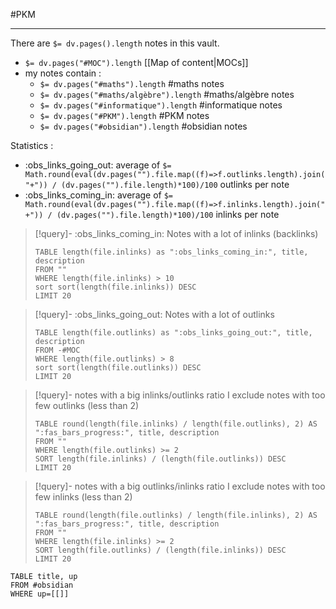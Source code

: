 #PKM

----

There are `$= dv.pages().length` notes in this vault.
 - `$= dv.pages("#MOC").length` [[Map of content|MOCs]]
 - my notes contain :
     - `$= dv.pages("#maths").length` #maths notes
     - `$= dv.pages("#maths/algèbre").length` #maths/algèbre notes
     - `$= dv.pages("#informatique").length` #informatique notes
     - `$= dv.pages("#PKM").length` #PKM notes
     - `$= dv.pages("#obsidian").length` #obsidian notes


Statistics :
 - :obs_links_going_out: average of `$= Math.round(eval(dv.pages("").file.map((f)=>f.outlinks.length).join("+")) / (dv.pages("").file.length)*100)/100` outlinks per note
 - :obs_links_coming_in: average of `$= Math.round(eval(dv.pages("").file.map((f)=>f.inlinks.length).join("+")) / (dv.pages("").file.length)*100)/100` inlinks per note


> [!query]- :obs_links_coming_in: Notes with a lot of inlinks (backlinks)
> ```dataview
> TABLE length(file.inlinks) as ":obs_links_coming_in:", title, description
> FROM ""
> WHERE length(file.inlinks) > 10
> sort sort(length(file.inlinks)) DESC
> LIMIT 20
> ```

> [!query]- :obs_links_going_out: Notes with a lot of outlinks
> ```dataview
> TABLE length(file.outlinks) as ":obs_links_going_out:", title, description
> FROM -#MOC
> WHERE length(file.outlinks) > 8
> sort sort(length(file.outlinks)) DESC
> LIMIT 20
> ```

> [!query]- notes with a big inlinks/outlinks ratio
> I exclude notes with too few outlinks (less than 2)
> ```dataview
> TABLE round(length(file.inlinks) / length(file.outlinks), 2) AS ":fas_bars_progress:", title, description
> FROM ""
> WHERE length(file.outlinks) >= 2
> SORT length(file.inlinks) / (length(file.outlinks)) DESC
> LIMIT 20
> ```

> [!query]- notes with a big outlinks/inlinks ratio
> I exclude notes with too few inlinks (less than 2)
> ```dataview
> TABLE round(length(file.outlinks) / length(file.inlinks), 2) AS ":fas_bars_progress:", title, description
> FROM ""
> WHERE length(file.inlinks) >= 2
> SORT length(file.outlinks) / (length(file.inlinks)) DESC
> LIMIT 20
> ```


```dataview
TABLE title, up
FROM #obsidian
WHERE up=[[]]
```


